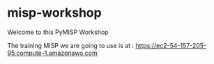 # misp-workshop
Welcome to this PyMISP Workshop

The training MISP we are going to use is at :
https://ec2-54-157-205-95.compute-1.amazonaws.com


